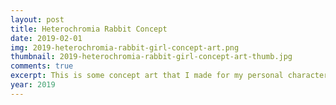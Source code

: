```yaml
---
layout: post
title: Heterochromia Rabbit Concept
date: 2019-02-01
img: 2019-heterochromia-rabbit-girl-concept-art.png
thumbnail: 2019-heterochromia-rabbit-girl-concept-art-thumb.jpg
comments: true
excerpt: This is some concept art that I made for my personal character when I thought she would be a rabbit. I was thinking at the time that it would look cool if she had one brown eye and one green eye. It was also an attempt at trying to make a character look consistent from the side and the front.
year: 2019
---
```

